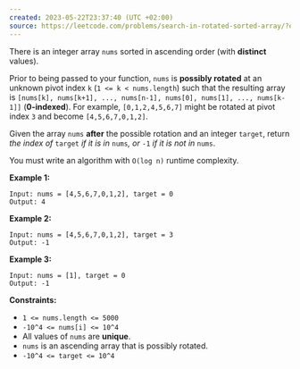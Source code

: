 ```yaml
---
created: 2023-05-22T23:37:40 (UTC +02:00)
source: https://leetcode.com/problems/search-in-rotated-sorted-array/?envType=study-plan&id=level-2
---
```

There is an integer array `nums` sorted in ascending order (with **distinct** values).

Prior to being passed to your function, `nums` is **possibly rotated** at an unknown pivot index `k` (`1 <= k < nums.length`) such that the resulting array is `[nums[k], nums[k+1], ..., nums[n-1], nums[0], nums[1], ..., nums[k-1]]` (**0-indexed**). For example, `[0,1,2,4,5,6,7]` might be rotated at pivot index `3` and become `[4,5,6,7,0,1,2]`.

Given the array `nums` **after** the possible rotation and an integer `target`, return _the index of_ `target` _if it is in_ `nums`_, or_ `-1` _if it is not in_ `nums`.

You must write an algorithm with `O(log n)` runtime complexity.

**Example 1:**

```
Input: nums = [4,5,6,7,0,1,2], target = 0
Output: 4

```

**Example 2:**

```
Input: nums = [4,5,6,7,0,1,2], target = 3
Output: -1

```

**Example 3:**

```
Input: nums = [1], target = 0
Output: -1

```

**Constraints:**

-   `1 <= nums.length <= 5000`
-   `-10^4 <= nums[i] <= 10^4`
-   All values of `nums` are **unique**.
-   `nums` is an ascending array that is possibly rotated.
-   `-10^4 <= target <= 10^4`
